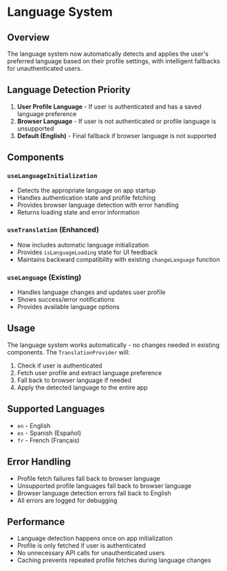 # Language System

## Overview

The language system now automatically detects and applies the user's preferred language based on their profile settings, with intelligent fallbacks for unauthenticated users.

## Language Detection Priority

1. **User Profile Language** - If user is authenticated and has a saved language preference
2. **Browser Language** - If user is not authenticated or profile language is unsupported
3. **Default (English)** - Final fallback if browser language is not supported

## Components

### `useLanguageInitialization`
- Detects the appropriate language on app startup
- Handles authentication state and profile fetching
- Provides browser language detection with error handling
- Returns loading state and error information

### `useTranslation` (Enhanced)
- Now includes automatic language initialization
- Provides `isLanguageLoading` state for UI feedback
- Maintains backward compatibility with existing `changeLanguage` function

### `useLanguage` (Existing)
- Handles language changes and updates user profile
- Shows success/error notifications
- Provides available language options

## Usage

The language system works automatically - no changes needed in existing components. The `TranslationProvider` will:

1. Check if user is authenticated
2. Fetch user profile and extract language preference
3. Fall back to browser language if needed
4. Apply the detected language to the entire app

## Supported Languages

- `en` - English
- `es` - Spanish (Español)
- `fr` - French (Français)

## Error Handling

- Profile fetch failures fall back to browser language
- Unsupported profile languages fall back to browser language
- Browser language detection errors fall back to English
- All errors are logged for debugging

## Performance

- Language detection happens once on app initialization
- Profile is only fetched if user is authenticated
- No unnecessary API calls for unauthenticated users
- Caching prevents repeated profile fetches during language changes

